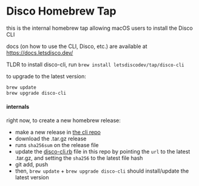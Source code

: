 # Disco Homebrew Tap

this is the internal homebrew tap allowing macOS users to install the Disco CLI

docs (on how to use the CLI, Disco, etc.) are available at https://docs.letsdisco.dev/

TLDR to install disco-cli, run `brew install letsdiscodev/tap/disco-cli`

to upgrade to the latest version:

```bash
brew update
brew upgrade disco-cli
```

#### internals

right now, to create a new homebrew release:
- make a new release in [the cli repo](https://github.com/letsdiscodev/disco-cli)
- download the .tar.gz release
- runs `sha256sum` on the release file
- update the [disco-cli.rb](https://github.com/letsdiscodev/homebrew-tap/blob/main/Formula/disco-cli.rb) file in this repo by pointing the `url` to the latest .tar.gz, and setting the `sha256` to the latest file hash
- git add, push
- then, `brew update` + `brew upgrade disco-cli` should install/update the latest version
